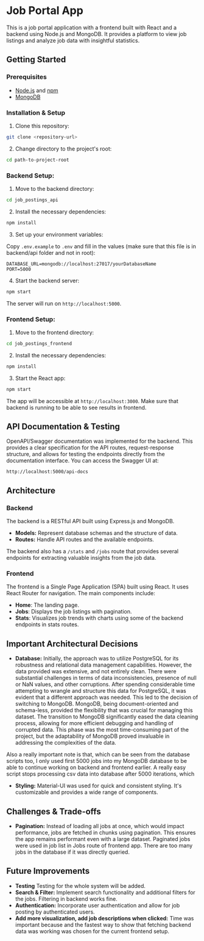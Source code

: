 # Job Portal App

This is a job portal application with a frontend built with React and a backend using Node.js and MongoDB. It provides a platform to view job listings and analyze job data with insightful statistics.

## Getting Started

### Prerequisites

- [Node.js](https://nodejs.org/) and [npm](https://www.npmjs.com/get-npm)
- [MongoDB](https://www.mongodb.com/try/download/community)

### Installation & Setup

1. Clone this repository:

```bash
git clone <repository-url>
```

2. Change directory to the project's root:

```bash
cd path-to-project-root
```

### Backend Setup:

1. Move to the backend directory:

```bash
cd job_postings_api
```

2. Install the necessary dependencies:

```bash
npm install
```

3. Set up your environment variables:

Copy `.env.example` to `.env` and fill in the values (make sure that this file is in backend/api folder and not in root):

```
DATABASE_URL=mongodb://localhost:27017/yourDatabaseName
PORT=5000
```

4. Start the backend server:

```bash
npm start
```

The server will run on `http://localhost:5000`.

### Frontend Setup:

1. Move to the frontend directory:

```bash
cd job_postings_frontend
```

2. Install the necessary dependencies:

```bash
npm install
```

3. Start the React app:

```bash
npm start
```

The app will be accessible at `http://localhost:3000`. Make sure that backend is running to be able to see results in frontend.

## API Documentation & Testing

OpenAPI/Swagger documentation was implemented for the backend. This provides a clear specification for the API routes, request-response structure, and allows for testing the endpoints directly from the documentation interface. You can access the Swagger UI at:

`http://localhost:5000/api-docs`

## Architecture

### Backend

The backend is a RESTful API built using Express.js and MongoDB.

- **Models:** Represent database schemas and the structure of data.
- **Routes:** Handle API routes and the available endpoints.

The backend also has a `/stats` and `/jobs` route that provides several endpoints for extracting valuable insights from the job data.

### Frontend

The frontend is a Single Page Application (SPA) built using React. It uses React Router for navigation. The main components include:

- **Home**: The landing page.
- **Jobs**: Displays the job listings with pagination.
- **Stats**: Visualizes job trends with charts using some of the backend endpoints in stats routes.

## Important Architectural Decisions

- **Database:** Initially, the approach was to utilize PostgreSQL for its robustness and relational data management capabilities. However, the data provided was extensive, and not entirely clean. There were substantial challenges in terms of data inconsistencies, presence of null or NaN values, and other corruptions. After spending considerable time attempting to wrangle and structure this data for PostgreSQL, it was evident that a different approach was needed. This led to the decision of switching to MongoDB. MongoDB, being document-oriented and schema-less, provided the flexibility that was crucial for managing this dataset. The transition to MongoDB significantly eased the data cleaning process, allowing for more efficient debugging and handling of corrupted data. This phase was the most time-consuming part of the project, but the adaptability of MongoDB proved invaluable in addressing the complexities of the data.

Also a really important note is that, which can be seen from the database scripts too, I only used first 5000 jobs into my MongoDB database to be able to continue working on backend and frontend earlier. A really easy script stops processing csv data into database after 5000 iterations, which

- **Styling:** Material-UI was used for quick and consistent styling. It's customizable and provides a wide range of components.

## Challenges & Trade-offs

- **Pagination:** Instead of loading all jobs at once, which would impact performance, jobs are fetched in chunks using pagination. This ensures the app remains performant even with a large dataset. Paginated jobs were used in job list in Jobs route of frontend app. There are too many jobs in the database if it was directly queried.

## Future Improvements

- **Testing** Testing for the whole system will be added.
- **Search & Filter:** Implement search functionality and additional filters for the jobs. Filtering in backend works fine.
- **Authentication:** Incorporate user authentication and allow for job posting by authenticated users.
- **Add more visualization, add job descriptions when clicked:** Time was important because and the fastest way to show that fetching backend data was working was chosen for the current frontend setup.
  


